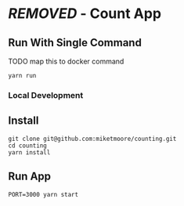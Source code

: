 # ***REMOVED*** - Count App


## Run With Single Command

TODO map this to docker command

```
yarn run
```

### Local Development

## Install

```
git clone git@github.com:miketmoore/counting.git
cd counting
yarn install
```

## Run App

```
PORT=3000 yarn start
```